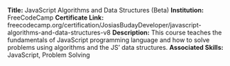 **Title:** JavaScript Algorithms and Data Structures (Beta)
**Institution:** FreeCodeCamp
**Certificate Link:** freecodecamp.org/certification/JosiasBudayDeveloper/javascript-algorithms-and-data-structures-v8
**Description:**
This course teaches the fundamentals of JavaScript programming language and how to solve problems using algorithms and the JS’ data structures.
**Associated Skills:** JavaScript, Problem Solving